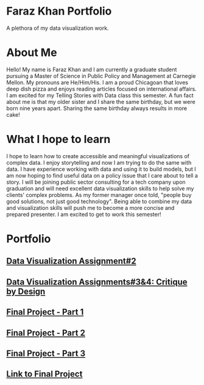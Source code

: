 # Faraz Khan Portfolio
A plethora of my data visualization work.

# About Me
Hello! My name is Faraz Khan and I am currently a graduate student pursuing a Master of Science in Public Policy and Management at Carnegie Mellon. My pronouns are He/Him/His. I am a proud Chicagoan that loves deep dish pizza and enjoys reading articles focused on international affairs. I am excited for my Telling Stories with Data class this semester. A fun fact about me is that my older sister and I share the same birthday, but we were born nine years apart. Sharing the same birthday always results in more cake!

# What I hope to learn
I hope to learn how to create accessible and meaningful visualizations of complex data. I enjoy storytelling and now I am trying to do the same with data. I have experience working with data and using it to build models, but I am now hoping to find useful data on a policy issue that I care about to tell a story. I will be joining public sector consulting for a tech company upon graduation and will need excellent data visualization skills to help solve my clients' complex problems. As my former manager once told, "people buy good solutions, not just good technology". Being able to combine my data and visualization skills will push me to become a more concise and prepared presenter. I am excited to get to work this semester!

# Portfolio

## [Data Visualization Assignment#2](https://khanfh16.github.io/Faraz-Khan-Portfolio/dataviz2.html)
## [Data Visualization Assignments#3&4: Critique by Design](https://khanfh16.github.io/Faraz-Khan-Portfolio/dataviz3.html)
## [Final Project - Part 1](https://khanfh16.github.io/Faraz-Khan-Portfolio/FinalProjectPart1.html)
## [Final Project - Part 2](https://khanfh16.github.io/Faraz-Khan-Portfolio/FinalProjectPart2.html)
## [Final Project - Part 3](https://khanfh16.github.io/Faraz-Khan-Portfolio/FinalProjectPart3.html)
## [Link to Final Project](https://carnegiemellon.shorthandstories.com/---chicago-s-fastly-gentrifying-neighborhoods---/index.html)
